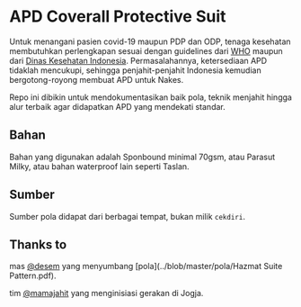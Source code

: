 APD Coverall Protective Suit
===
Untuk menangani pasien covid-19 maupun PDP dan ODP, tenaga kesehatan membutuhkan perlengkapan sesuai dengan guidelines dari [WHO](../blob/master/guidlines/panduan_who-eng.pdf) maupun dari [Dinas Kesehatan Indonesia](../blob/master/guidlines/pedoman_kesiapsiagaan_covid19.pdf). Permasalahannya, ketersediaan APD tidaklah mencukupi, sehingga penjahit-penjahit Indonesia kemudian bergotong-royong membuat APD untuk Nakes.

Repo ini dibikin untuk mendokumentasikan baik pola, teknik menjahit hingga alur terbaik agar didapatkan APD yang mendekati standar. 

Bahan
---
Bahan yang digunakan adalah Sponbound minimal 70gsm, atau Parasut Milky, atau bahan waterproof lain seperti Taslan.


Sumber
---

Sumber pola didapat dari berbagai tempat,  bukan milik `cekdiri`.


Thanks to
---

mas [@desem](https://twitter.com/desem) yang menyumbang [pola](../blob/master/pola/Hazmat Suite Pattern.pdf).

tim [@mamajahit](https://twitter.com/mamajahit) yang menginisiasi gerakan di Jogja.